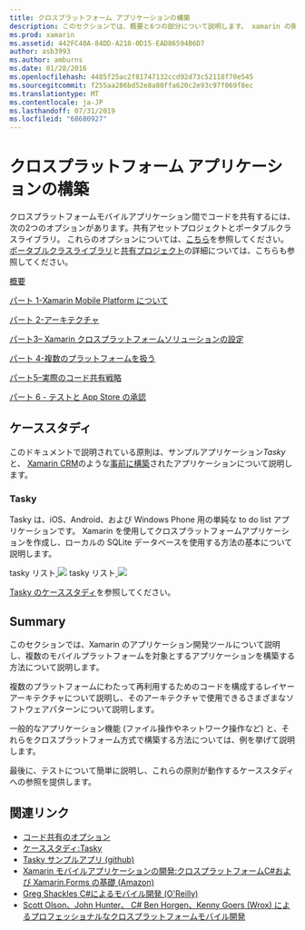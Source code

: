 ```yaml
---
title: クロスプラットフォーム アプリケーションの構築
description: このセクションでは、概要と6つの部分について説明します。 xamarin の開発プラットフォームを使用してアプリケーションを構築する方法については、Xamarin の機能を理解してモバイルアプリを設計し、さまざまなアプリストアにテストして展開する方法について説明します。
ms.prod: xamarin
ms.assetid: 442FC40A-84DD-A218-0D15-EAD86594B6D7
author: asb3993
ms.author: amburns
ms.date: 01/28/2016
ms.openlocfilehash: 4485f25ac2f81747132ccd92d73c52118f70e545
ms.sourcegitcommit: f255aa286bd52e8a80ffa620c2e93c97f069f8ec
ms.translationtype: MT
ms.contentlocale: ja-JP
ms.lasthandoff: 07/31/2019
ms.locfileid: "68680927"
---
```

# <a name="building-cross-platform-applications"></a>クロスプラットフォーム アプリケーションの構築

クロスプラットフォームモバイルアプリケーション間でコードを共有するには、次の2つのオプションがあります。共有アセットプロジェクトとポータブルクラスライブラリ。 これらのオプションについては、[こちら](~/cross-platform/app-fundamentals/code-sharing.md)を参照してください。[ポータブルクラスライブラリ](~/cross-platform/app-fundamentals/pcl.md)と[共有プロジェクト](~/cross-platform/app-fundamentals/shared-projects.md)の詳細については、こちらも参照してください。

<a name="Sections" />

 [概要](~/cross-platform/app-fundamentals/building-cross-platform-applications/overview.md)

 [パート 1-Xamarin Mobile Platform について](~/cross-platform/app-fundamentals/building-cross-platform-applications/understanding-the-xamarin-mobile-platform.md)

 [パート 2-アーキテクチャ](~/cross-platform/app-fundamentals/building-cross-platform-applications/architecture.md)

 [パート3– Xamarin クロスプラットフォームソリューションの設定](~/cross-platform/app-fundamentals/building-cross-platform-applications/setting-up-a-xamarin-cross-platform-solution.md)

 [パート 4-複数のプラットフォームを扱う](~/cross-platform/app-fundamentals/building-cross-platform-applications/platform-divergence-abstraction-divergent-implementation.md)

 [パート5–実際のコード共有戦略](~/cross-platform/app-fundamentals/building-cross-platform-applications/practical-code-sharing-strategies.md)

 [パート 6 - テストと App Store の承認](~/cross-platform/app-fundamentals/building-cross-platform-applications/testing-and-app-store-approvals.md)

 <a name="Cross-Platform_Mobile_Application_Case_Studies" />

## <a name="case-studies"></a>ケーススタディ

このドキュメントで説明されている原則は、サンプルアプリケーション*Tasky*と、 [Xamarin CRM](https://xamarin.com/prebuilt/#xamarincrm)のような[事前に構築](https://xamarin.com/prebuilt)されたアプリケーションについて説明します。

 <a name="Tasky" />

### <a name="tasky"></a>Tasky

Tasky は、iOS、Android、および Windows Phone 用の単純な to do list アプリケーションです。
Xamarin を使用してクロスプラットフォームアプリケーションを作成し、ローカルの SQLite データベースを使用する方法の基本について説明します。

 tasky リスト[ ![](images/iphone-list-sml.png)](images/iphone-list.png#lightbox) tasky リスト[ ![](images/iphone-list-sml.png)](images/iphone-list.png#lightbox)

[Tasky のケーススタディ](~/cross-platform/app-fundamentals/building-cross-platform-applications/case-study-tasky.md)を参照してください。

## <a name="summary"></a>Summary

このセクションでは、Xamarin のアプリケーション開発ツールについて説明し、複数のモバイルプラットフォームを対象とするアプリケーションを構築する方法について説明します。

複数のプラットフォームにわたって再利用するためのコードを構成するレイヤーアーキテクチャについて説明し、そのアーキテクチャで使用できるさまざまなソフトウェアパターンについて説明します。

一般的なアプリケーション機能 (ファイル操作やネットワーク操作など) と、それらをクロスプラットフォーム方式で構築する方法については、例を挙げて説明します。

最後に、テストについて簡単に説明し、これらの原則が動作するケーススタディへの参照を提供します。

## <a name="related-links"></a>関連リンク

- [コード共有のオプション](~/cross-platform/app-fundamentals/code-sharing.md)
- [ケーススタディ:Tasky](~/cross-platform/app-fundamentals/building-cross-platform-applications/case-study-tasky.md)
- [Tasky サンプルアプリ (github)](https://docs.microsoft.com/samples/xamarin/mobile-samples/taskyportable/)
- [Xamarin モバイルアプリケーションの開発:クロスプラットフォームC#および Xamarin.Forms の基礎 (Amazon)](http://www.amazon.com/Xamarin-Mobile-Application-Development-Cross-Platform/dp/1484202155/)
- [Greg Shackles C#によるモバイル開発 (O'Reilly)](http://shop.oreilly.com/product/0636920024002.do)
- [Scott Olson、John Hunter、 C# Ben Horgen、Kenny Goers (Wrox) によるプロフェッショナルなクロスプラットフォームモバイル開発](http://www.wrox.com/WileyCDA/WroxTitle/Professional-Cross-Platform-Mobile-Development-in-C-.productCd-1118157702.html)
